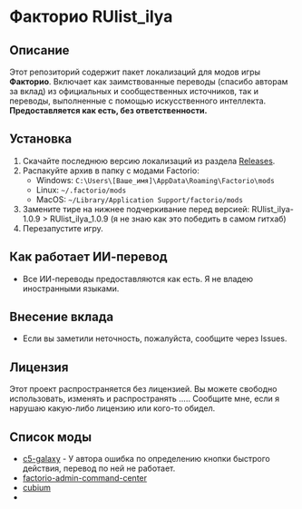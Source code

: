 # Факторио RUlist_ilya

## Описание

Этот репозиторий содержит пакет локализаций для модов игры **Факторио**. 
Включает как заимствованные переводы (спасибо авторам за вклад) из официальных и сообщественных источников, так и переводы, выполненные с помощью искусственного интеллекта. 
**Предоставляется как есть, без ответственности.**

## Установка

1. Скачайте последнюю версию локализаций из раздела [Releases](https://github.com/altiummm/RUlist_ilya/releases).
2. Распакуйте архив в папку с модами Factorio:
   - Windows: `C:\Users\[Ваше_имя]\AppData\Roaming\Factorio\mods`
   - Linux: `~/.factorio/mods`
   - MacOS: `~/Library/Application Support/factorio/mods`
3. Замените тире на нижнее подчеркивание перед версией: RUlist_ilya-1.0.9 > RUlist_ilya_1.0.9  (я не знаю как это победить в самом гитхаб)
4. Перезапустите игру.

## Как работает ИИ-перевод

- Все ИИ-переводы предоставляются как есть. Я не владею иностранными языками. 

## Внесение вклада

- Если вы заметили неточность, пожалуйста, сообщите через Issues.
  
## Лицензия

Этот проект распространяется без лицензией.
Вы можете свободно использовать, изменять и распространять .....
Сообщите мне, если я нарушаю какую-либо лицензию или кого-то обидел.

## Список моды

- [c5-galaxy](https://mods.factorio.com/mod/c5-galaxy) - У автора ошибка по определению кнопки быстрого действия, перевод по ней не работает.
- [factorio-admin-command-center](https://mods.factorio.com/mod/factorio-admin-command-center)
- [cubium](https://mods.factorio.com/mod/cubium)
- 
